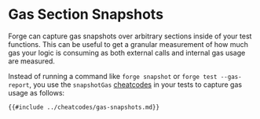 # Gas Section Snapshots

Forge can capture gas snapshots over arbitrary sections inside of your test functions. This can be useful to get a granular measurement of how much gas your logic is consuming as both external calls and internal gas usage are measured.

Instead of running a command like `forge snapshot` or `forge test --gas-report`, you use the `snapshotGas` [cheatcodes](#TODO) in your tests to capture gas usage as follows:

```
{{#include ../cheatcodes/gas-snapshots.md}}
```
